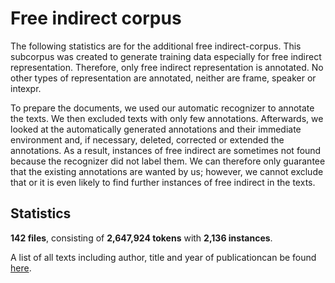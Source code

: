 # Free indirect corpus

The following statistics are for the additional free indirect-corpus. This subcorpus was created to generate training data especially for free indirect representation. Therefore, only free indirect representation is annotated. No other types of representation are annotated, neither are frame, speaker or intexpr.

To prepare the documents, we used our automatic recognizer to annotate the texts. We then excluded texts with only few annotations. Afterwards, we looked at the automatically generated annotations and their immediate environment and, if necessary, deleted, corrected or extended the annotations. As a result, instances of free indirect are sometimes not found because the recognizer did not label them. We can therefore only guarantee that the existing annotations are wanted by us; however, we cannot exclude that or it is even likely to find further instances of free indirect in the texts.

## Statistics

**142 files**, consisting of **2,647,924 tokens** with	**2,136 instances**.

A list of all texts including author, title and year of publicationcan be found [here](/resources/docs/metadata_fi.xlsx).
